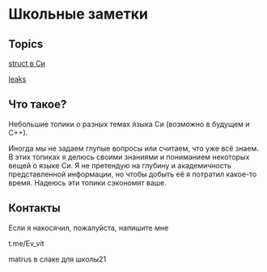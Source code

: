 # Школьные заметки

## Topics

[struct в Си](./struct/STRUCT.md)

[leaks](./leaks/LEAKS.md)

## Что такое?

Небольшие топики о разных темах языка Си (возможно в будущем и С++). 

Иногда мы не задаем глупые вопросы или считаем, что уже всё знаем.
В этих топиках я делюсь своими знаниями и пониманием некоторых вещей о языке Си. Я не претендую на глубину и академичность представленной информации, но чтобы добыть её я потратил какое-то время. Надеюсь эти топики сэкономят ваше.

## Контакты

Если я накосячил, пожалуйста, напишите мне

t.me/Ev_vit

matrus в слаке для школы21
